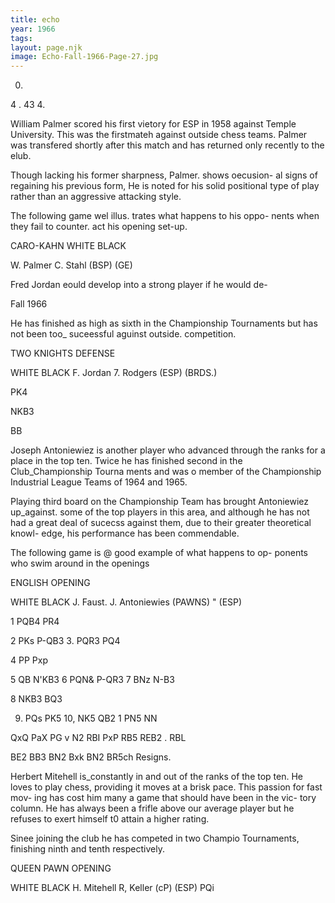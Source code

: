 ```yaml
---
title: echo
year: 1966
tags:
layout: page.njk
image: Echo-Fall-1966-Page-27.jpg
---
```

0.
4
.
43
4.

William Palmer scored his first
vietory for ESP in 1958 against
Temple University. This was the
firstmateh against outside chess
teams. Palmer was transfered
shortly after this match and has
returned only recently to the elub.

Though lacking his former
sharpness, Palmer. shows oecusion-
al signs of regaining his previous
form, He is noted for his solid
positional type of play rather
than an aggressive attacking style.

The following game wel illus.
trates what happens to his oppo-
nents when they fail to counter.
act his opening set-up.

CARO-KAHN
WHITE BLACK

W. Palmer C. Stahl
(BSP) (GE)

Fred Jordan eould develop into
a strong player if he would de-

Fall 1966

He has finished as high as sixth
in the Championship Tournaments
but has not been too_ suceessful
aguinst outside. competition.

TWO KNIGHTS DEFENSE

WHITE BLACK
F. Jordan 7. Rodgers
(ESP) (BRDS.)

PK4

NKB3

BB

Joseph Antoniewiez is another
player who advanced through the
ranks for a place in the top ten.
Twice he has finished second in
the Club_Championship Tourna
ments and was o member of the
Championship Industrial League
Teams of 1964 and 1965.

Playing third board on the
Championship Team has brought
Antoniewiez up_against. some of
the top players in this area, and
although he has not had a great
deal of sucecss against them, due
to their greater theoretical knowl-
edge, his performance has been
commendable.

The following game is @ good
example of what happens to op-
ponents who swim around in the
openings

ENGLISH OPENING

WHITE BLACK
J. Faust. J. Antoniewies
(PAWNS) " (ESP)

1 PQB4 PR4

2 PKs P-QB3
3. PQR3 PQ4

4 PP Pxp

5 QB N'KB3
6 PQN& P-QR3
7 BNz N-B3

8 NKB3 BQ3

9. PQs PK5
10, NK5 QB2
1 PN5 NN

QxQ
PaX
PG
v
N2
RBI
PxP
RB5
REB2
. RBL

BE2
BB3
BN2
Bxk
BN2
BR5ch
Resigns.

Herbert Mitehell is_constantly
in and out of the ranks of the
top ten. He loves to play chess,
providing it moves at a brisk
pace. This passion for fast mov-
ing has cost him many a game
that should have been in the vic-
tory column. He has always been
a frifle above our average player
but he refuses to exert himself
t0 attain a higher rating.

Sinee joining the club he has
competed in two Champio
Tournaments, finishing ninth and
tenth respectively.

QUEEN PAWN OPENING

WHITE BLACK
H. Mitehell R, Keller
(cP) (ESP)
PQi

